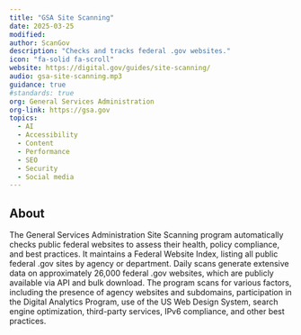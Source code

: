 ```yaml
---
title: "GSA Site Scanning"
date: 2025-03-25
modified: 
author: ScanGov
description: "Checks and tracks federal .gov websites."
icon: "fa-solid fa-scroll"
website: https://digital.gov/guides/site-scanning/
audio: gsa-site-scanning.mp3
guidance: true
#standards: true
org: General Services Administration
org-link: https://gsa.gov
topics:
  - AI
  - Accessibility
  - Content
  - Performance
  - SEO
  - Security
  - Social media
---
```


## About

The General Services Administration Site Scanning program automatically checks public federal websites to assess their health, policy compliance, and best practices. It maintains a Federal Website Index, listing all public federal .gov sites by agency or department. Daily scans generate extensive data on approximately 26,000 federal .gov websites, which are publicly available via API and bulk download. The program scans for various factors, including the presence of agency websites and subdomains, participation in the Digital Analytics Program, use of the US Web Design System, search engine optimization, third-party services, IPv6 compliance, and other best practices. 